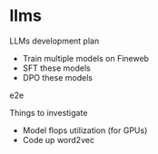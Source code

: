# llms

LLMs development plan
- Train multiple models on Fineweb
- SFT these models
- DPO these models

e2e

Things to investigate
- Model flops utilization (for GPUs)
- Code up word2vec
